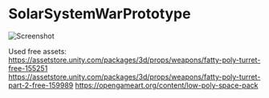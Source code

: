 # SolarSystemWarPrototype

![Screenshot](https://i.imgur.com/u9yGnnm.png)


Used free assets: 
  https://assetstore.unity.com/packages/3d/props/weapons/fatty-poly-turret-free-155251
  https://assetstore.unity.com/packages/3d/props/weapons/fatty-poly-turret-part-2-free-159989
  https://opengameart.org/content/low-poly-space-pack
  
